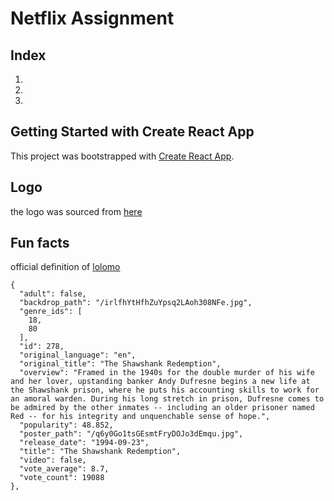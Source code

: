 # Netflix Assignment

## Index

1.
2.
3.

## Getting Started with Create React App

This project was bootstrapped with [Create React App](https://github.com/facebook/create-react-app).

## Logo

the logo was sourced from [here](https://brand.netflix.com/en/assets/)

## Fun facts

official definition of [lolomo](https://twitter.com/arungupta/status/624402051116568576?lang=en)

    {
      "adult": false,
      "backdrop_path": "/irlfhYtHfhZuYpsq2LAoh308NFe.jpg",
      "genre_ids": [
        18,
        80
      ],
      "id": 278,
      "original_language": "en",
      "original_title": "The Shawshank Redemption",
      "overview": "Framed in the 1940s for the double murder of his wife and her lover, upstanding banker Andy Dufresne begins a new life at the Shawshank prison, where he puts his accounting skills to work for an amoral warden. During his long stretch in prison, Dufresne comes to be admired by the other inmates -- including an older prisoner named Red -- for his integrity and unquenchable sense of hope.",
      "popularity": 48.852,
      "poster_path": "/q6y0Go1tsGEsmtFryDOJo3dEmqu.jpg",
      "release_date": "1994-09-23",
      "title": "The Shawshank Redemption",
      "video": false,
      "vote_average": 8.7,
      "vote_count": 19088
    },
